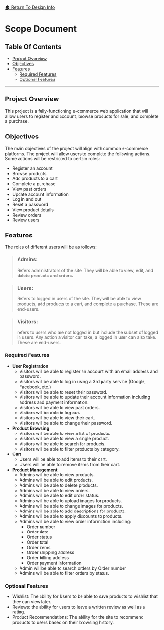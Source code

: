 [ &#127968; Return To Design Info](../design_info.md)

# Scope Document

## Table Of Contents

-   [Project Overview](#project-overview)
-   [Objectives](#objectives)
-   [Features](#features)
    -   [Required Features](#required-features)
    -   [Optional Features](#optional-features)

---

## Project Overview

This project is a fully-functioning e-commerce web application that will allow users to register and account, browse products for sale, and complete a purchase.

## Objectives

The main objectives of the project will align with common e-commerce platforms. The project will allow users to complete the following actions. Some actions will be restricted to certain roles:

-   Register an account
-   Browse products
-   Add products to a cart
-   Complete a purchase
-   View past orders
-   Update account information
-   Log in and out
-   Reset a password
-   View product details
- Review orders
- Review users

## Features

The roles of different users will be as follows:

> ### Admins: <br>
> Refers administrators of the site. They will be able to view, edit, and delete products and orders.

> ### Users:<br> 
> Refers to logged in users of the site. They will be able to view products, add products to a cart, and complete a purchase. These are end-users.

> ### Visitors:<br> 
> refers to users who are not logged in but include the subset of logged in users. Any action a visitor can take, a logged in user can also take. These are end-users. 


### Required Features

-   **User Registration**
    - Visitors will be able to register an account with an email address and password.
    - Visitors will be able to log in using a 3rd party service (Google, Facebook, etc.)
    - Visitors will be able to reset their password.
    - Visitors will be able to update their account information including address and payment information.
    - Visitors will be able to view past orders.
    - Visitors will be able to log out.
    - Visitors will be able to view their cart.
    - Visitors will be able to change their password.
-  **Product Browsing**
    - Visitors will be able to view a list of products.
    - Visitors will be able to view a single product.
    - Visitors will be able to search for products.
    - Visitors will be able to filter products by category.
-   **Cart**
    - Users will be able to add items to their cart.
    - Users will be able to remove items from their cart.
-   **Product Management**
    - Admins will be able to view products.
    - Admins will be able to edit products.
    - Admins will be able to delete products.
    - Admins will be able to view orders.
    - Admins will be able to edit order status.
    - Admins will be able to upload images for products.
    - Admins will be able to change images for products.
    - Admins will be able to add descriptions for products.
    - Admins will be able to apply discounts to products.
    - Admins will be able to view order information including:
        - Order number
        - Order date
        - Order status
        - Order total
        - Order items
        - Order shipping address
        - Order billing address
        - Order payment information
    - Admin will be able to search orders by Order number
    - Admins will be able to filter orders by status.

### Optional Features
- Wishlist: The ability for Users to be able to save products to wishlist that they can view later.
- Reviews: the ability for users to leave a written review as well as a rating.
- Product Recommendations: The ability for the site to recommend products to users based on their browsing history.

